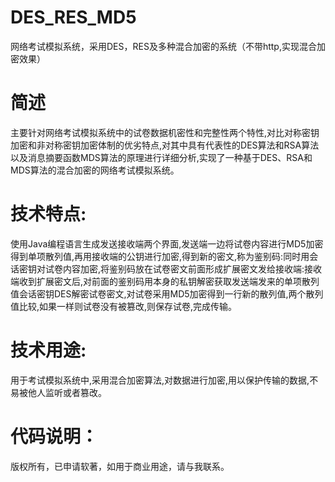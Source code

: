 # DES_RES_MD5
网络考试模拟系统，采用DES，RES及多种混合加密的系统（不带http,实现混合加密效果）
 
# 简述
主要针对网络考试模拟系统中的试卷数据机密性和完整性两个特性,对比对称密钥加密和非对称密钥加密体制的优劣特点,对其中具有代表性的DES算法和RSA算法以及消息摘要函数MDS算法的原理进行详细分析,实现了一种基于DES、RSA和MDS算法的混合加密的网络考试模拟系统。

# 技术特点:
使用Java编程语言生成发送接收端两个界面,发送端一边将试卷内容进行MD5加密得到单项散列值,再用接收端的公钥进行加密,得到新的密文,称为鉴别码:同时用会话密钥对试卷内容加密,将鉴别码放在试卷密文前面形成扩展密文发给接收端:接收端收到扩展密文后,对前面的鉴别码用本身的私钥解密获取发送端发来的单项散列值会话密钥DES解密试卷密文,对试卷采用MD5加密得到一行新的散列值,两个散列值比较,如果一样则试卷没有被篡改,则保存试卷,完成传输。

# 技术用途:
用于考试模拟系统中,采用混合加密算法,对数据进行加密,用以保护传输的数据,不易被他人监听或者篡改。

# 代码说明：
版权所有，已申请软著，如用于商业用途，请与我联系。